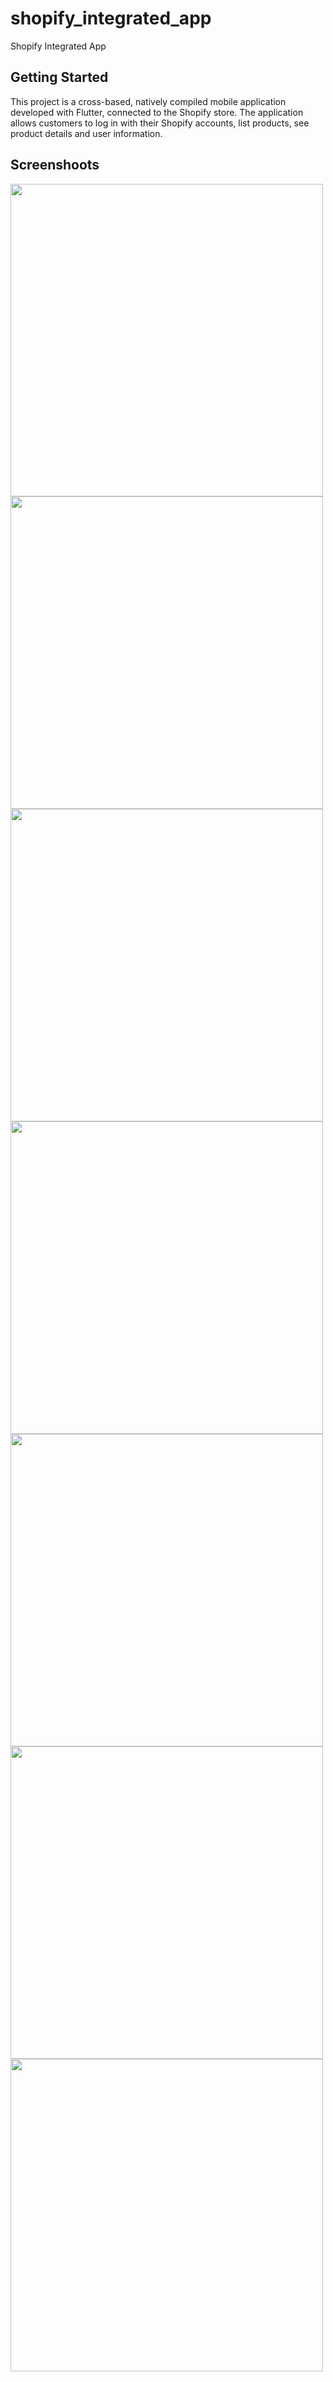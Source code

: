 # shopify_integrated_app

Shopify Integrated App

## Getting Started

This project is a cross-based, natively compiled mobile application developed with Flutter, connected to the Shopify store. The application allows customers to log in with their Shopify accounts, list products, see product details and user information.

## Screenshoots
<img src="https://github.com/user-attachments/assets/d203b39b-4629-49c8-854f-6ecb0acbd644" height="500">
<img src="https://github.com/user-attachments/assets/fe15a197-08e9-4268-8de7-a03de3dbb26a" height="500">
<img src="https://github.com/user-attachments/assets/60dd8ea2-8332-4552-b627-c93203fb5061" height="500">
<img src="https://github.com/user-attachments/assets/44d3891b-a93c-4ea8-aeec-49f1083e95d3" height="500">
<img src="https://github.com/user-attachments/assets/f21a0c33-7256-459d-9801-f42acd8d21bb" height="500">
<img src="https://github.com/user-attachments/assets/1503426f-2870-43b7-923b-bb1dcbcbca34" height="500">
<img src="https://github.com/user-attachments/assets/255f7be5-e74c-4fe6-95bc-9f5afe17d0b7" height="500">
